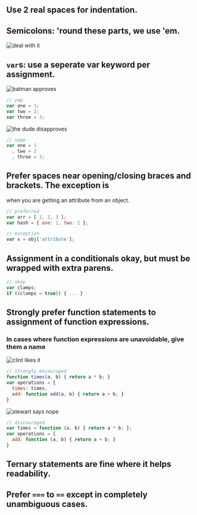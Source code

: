 ## Use 2 real spaces for indentation.

## Semicolons: 'round these parts, we use 'em.

![deal with it](http://i.imgur.com/JFuNF.gif)


## `var`s: use a seperate var keyword per assignment.

![batman approves](http://i.imgur.com/X2PkH.gif)

```js
// yep
var one = 1;
var two = 2;
var three = 3;
```

![the dude disapproves](http://i.imgur.com/iKYQB.gif)

```js
// nope
var one = 1
  , two = 2
  , three = 3;
```

## Prefer spaces near opening/closing braces and brackets. The exception is
  when you are getting an attribute from an object.

```js
// preferred
var arr = [ 1, 2, 3 ];
var hash = { one: 1, two: 2 };

// exception
var x = obj['attribute'];
```

## Assignment in a conditionals okay, but must be wrapped with extra parens.

```js
// okay
var clamps;
if ((clamps = true)) { ... }
```

## Strongly prefer function statements to assignment of function  expressions.
### In cases where function expressions are unavoidable, give them a name

![clint likes it](http://i.imgur.com/R1AKc.gif)

```js
// strongly encouraged
function times(a, b) { return a * b; }
var operations = {
  times: times,
  add: function add(a, b) { return a + b; }
}
```

![stewart says nope](http://i.imgur.com/ASUVk.gif)

```js
// discouraged
var times = function (a, b) { return a * b; };
var operations = {
  add: function (a, b) { return a + b; }
}
```

## Ternary statements are fine where it helps readability.

## Prefer `===` to `==` except in completely unambiguous cases.
